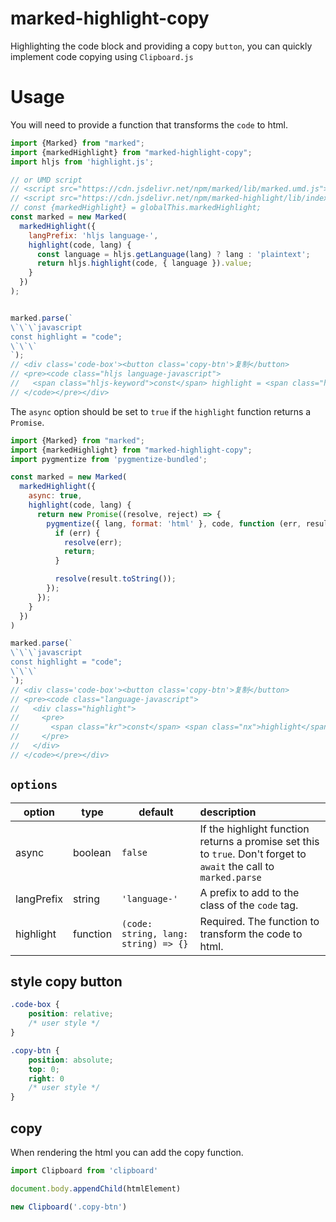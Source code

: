 # marked-highlight-copy

Highlighting the code block and providing a copy `button`, you can quickly implement code copying using `Clipboard.js`

# Usage

You will need to provide a function that transforms the `code` to html.

```js
import {Marked} from "marked";
import {markedHighlight} from "marked-highlight-copy";
import hljs from 'highlight.js';

// or UMD script
// <script src="https://cdn.jsdelivr.net/npm/marked/lib/marked.umd.js"></script>
// <script src="https://cdn.jsdelivr.net/npm/marked-highlight/lib/index.umd.js"></script>
// const {markedHighlight} = globalThis.markedHighlight;
const marked = new Marked(
  markedHighlight({
    langPrefix: 'hljs language-',
    highlight(code, lang) {
      const language = hljs.getLanguage(lang) ? lang : 'plaintext';
      return hljs.highlight(code, { language }).value;
    }
  })
);


marked.parse(`
\`\`\`javascript
const highlight = "code";
\`\`\`
`);
// <div class='code-box'><button class='copy-btn'>复制</button>
// <pre><code class="hljs language-javascript">
//   <span class="hljs-keyword">const</span> highlight = <span class="hljs-string">&quot;code&quot;</span>;
// </code></pre></div>
```

The `async` option should be set to `true` if the `highlight` function returns a `Promise`.

```js
import {Marked} from "marked";
import {markedHighlight} from "marked-highlight-copy";
import pygmentize from 'pygmentize-bundled';

const marked = new Marked(
  markedHighlight({
    async: true,
    highlight(code, lang) {
      return new Promise((resolve, reject) => {
        pygmentize({ lang, format: 'html' }, code, function (err, result) {
          if (err) {
            resolve(err);
            return;
          }

          resolve(result.toString());
        });
      });
    }
  })
)

marked.parse(`
\`\`\`javascript
const highlight = "code";
\`\`\`
`);
// <div class='code-box'><button class='copy-btn'>复制</button>
// <pre><code class="language-javascript">
//   <div class="highlight">
//     <pre>
//       <span class="kr">const</span> <span class="nx">highlight</span> <span class="o">=</span> <span class="s2">&quot;code&quot;</span><span class="p">;</span>
//     </pre>
//   </div>
// </code></pre></div>
```

## `options`

| option |  type  | default | description |
|--------|--------|---------|:------------|
| async  | boolean | `false` | If the highlight function returns a promise set this to `true`. Don't forget to `await` the call to `marked.parse` |
| langPrefix | string | `'language-'` | A prefix to add to the class of the `code` tag. |
| highlight | function | `(code: string, lang: string) => {}` | Required. The function to transform the code to html. |

## style copy button

```css
.code-box {
	position: relative;
	/* user style */
}

.copy-btn {
	position: absolute;
	top: 0;
	right: 0
	/* user style */
}
```

## copy

When rendering the html you can add the copy function.

```js
import Clipboard from 'clipboard'

document.body.appendChild(htmlElement)

new Clipboard('.copy-btn')
```
